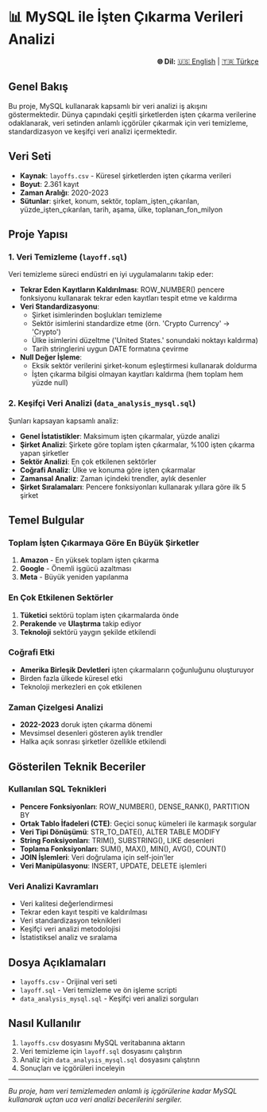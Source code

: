 # 📊 MySQL ile İşten Çıkarma Verileri Analizi

<div align="right">
  <strong>🌐 Dil:</strong> 
  <a href="README.md">🇺🇸 English</a> | 
  <a href="README.tr.md">🇹🇷 Türkçe</a>
</div>

## Genel Bakış
Bu proje, MySQL kullanarak kapsamlı bir veri analizi iş akışını göstermektedir. Dünya çapındaki çeşitli şirketlerden işten çıkarma verilerine odaklanarak, veri setinden anlamlı içgörüler çıkarmak için veri temizleme, standardizasyon ve keşifçi veri analizi içermektedir.

## Veri Seti
- **Kaynak**: `layoffs.csv` - Küresel şirketlerden işten çıkarma verileri
- **Boyut**: 2.361 kayıt
- **Zaman Aralığı**: 2020-2023
- **Sütunlar**: şirket, konum, sektör, toplam_işten_çıkarılan, yüzde_işten_çıkarılan, tarih, aşama, ülke, toplanan_fon_milyon

## Proje Yapısı

### 1. Veri Temizleme (`layoff.sql`)
Veri temizleme süreci endüstri en iyi uygulamalarını takip eder:

- **Tekrar Eden Kayıtların Kaldırılması**: ROW_NUMBER() pencere fonksiyonu kullanarak tekrar eden kayıtları tespit etme ve kaldırma
- **Veri Standardizasyonu**: 
  - Şirket isimlerinden boşlukları temizleme
  - Sektör isimlerini standardize etme (örn. 'Crypto Currency' → 'Crypto')
  - Ülke isimlerini düzeltme ('United States.' sonundaki noktayı kaldırma)
  - Tarih stringlerini uygun DATE formatına çevirme
- **Null Değer İşleme**: 
  - Eksik sektör verilerini şirket-konum eşleştirmesi kullanarak doldurma
  - İşten çıkarma bilgisi olmayan kayıtları kaldırma (hem toplam hem yüzde null)

### 2. Keşifçi Veri Analizi (`data_analysis_mysql.sql`)
Şunları kapsayan kapsamlı analiz:

- **Genel İstatistikler**: Maksimum işten çıkarmalar, yüzde analizi
- **Şirket Analizi**: Şirkete göre toplam işten çıkarmalar, %100 işten çıkarma yapan şirketler
- **Sektör Analizi**: En çok etkilenen sektörler
- **Coğrafi Analiz**: Ülke ve konuma göre işten çıkarmalar
- **Zamansal Analiz**: Zaman içindeki trendler, aylık desenler
- **Şirket Sıralamaları**: Pencere fonksiyonları kullanarak yıllara göre ilk 5 şirket

## Temel Bulgular

### Toplam İşten Çıkarmaya Göre En Büyük Şirketler
1. **Amazon** - En yüksek toplam işten çıkarma
2. **Google** - Önemli işgücü azaltması
3. **Meta** - Büyük yeniden yapılanma

### En Çok Etkilenen Sektörler
1. **Tüketici** sektörü toplam işten çıkarmalarda önde
2. **Perakende** ve **Ulaştırma** takip ediyor
3. **Teknoloji** sektörü yaygın şekilde etkilendi

### Coğrafi Etki
- **Amerika Birleşik Devletleri** işten çıkarmaların çoğunluğunu oluşturuyor
- Birden fazla ülkede küresel etki
- Teknoloji merkezleri en çok etkilenen

### Zaman Çizelgesi Analizi
- **2022-2023** doruk işten çıkarma dönemi
- Mevsimsel desenleri gösteren aylık trendler
- Halka açık sonrası şirketler özellikle etkilendi

## Gösterilen Teknik Beceriler

### Kullanılan SQL Teknikleri
- **Pencere Fonksiyonları**: ROW_NUMBER(), DENSE_RANK(), PARTITION BY
- **Ortak Tablo İfadeleri (CTE)**: Geçici sonuç kümeleri ile karmaşık sorgular
- **Veri Tipi Dönüşümü**: STR_TO_DATE(), ALTER TABLE MODIFY
- **String Fonksiyonları**: TRIM(), SUBSTRING(), LIKE desenleri
- **Toplama Fonksiyonları**: SUM(), MAX(), MIN(), AVG(), COUNT()
- **JOIN İşlemleri**: Veri doğrulama için self-join'ler
- **Veri Manipülasyonu**: INSERT, UPDATE, DELETE işlemleri

### Veri Analizi Kavramları
- Veri kalitesi değerlendirmesi
- Tekrar eden kayıt tespiti ve kaldırılması
- Veri standardizasyon teknikleri
- Keşifçi veri analizi metodolojisi
- İstatistiksel analiz ve sıralama

## Dosya Açıklamaları
- `layoffs.csv` - Orijinal veri seti
- `layoff.sql` - Veri temizleme ve ön işleme scripti
- `data_analysis_mysql.sql` - Keşifçi veri analizi sorguları

## Nasıl Kullanılır
1. `layoffs.csv` dosyasını MySQL veritabanına aktarın
2. Veri temizleme için `layoff.sql` dosyasını çalıştırın
3. Analiz için `data_analysis_mysql.sql` dosyasını çalıştırın
4. Sonuçları ve içgörüleri inceleyin

---
*Bu proje, ham veri temizlemeden anlamlı iş içgörülerine kadar MySQL kullanarak uçtan uca veri analizi becerilerini sergiler.*
